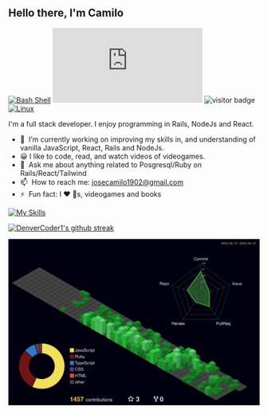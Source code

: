 ## Hello there, I'm Camilo

[![Bash Shell](https://badges.frapsoft.com/bash/v1/bash.png?v=103)](https://github.com/ellerbrock/open-source-badges/)
[![GitHub commits](https://badgen.net/github/commits/Naereen/Strapdown.js)](https://GitHub.com/Naereen/StrapDown.js/commit/)
![visitor badge](https://visitor-badge.glitch.me/badge?page_id=github.com/Camilo-J/Camilo-J&left_text=Visitors)
[![Linux](https://svgshare.com/i/Zhy.svg)](https://svgshare.com/i/Zhy.svg)

I'm a full stack developer. I enjoy programming in Rails, NodeJs and React.

- 🌱 &nbsp;I’m currently working on improving my skills in, and understanding of vanilla JavaScript, React, Rails and NodeJs.
- 😀 I like to  code, read, and watch videos of videogames.
- 💬 &nbsp;Ask me about anything related to Posgresql/Ruby on Rails/React/Tailwind
- 📫 &nbsp;How to reach me: [josecamilo1902@gmail.com](https://github.com/Camilo-J) 
- ⚡ &nbsp;Fun fact: I :heart: :dog:s, videogames and books

[![My Skills](https://skillicons.dev/icons?i=ruby,rails,postgresql,tailwind,js,ts,nodejs,react,emotion,figma,git,github,linux,docker)](https://skillicons.dev)


[![DenverCoder1's github streak](https://github-readme-streak-stats.herokuapp.com/?user=Camilo-J&theme=blue-green)](https://github.com/DenverCoder1/github-readme-streak-stats)


![](./profile-3d-contrib/profile-night-green.svg)
